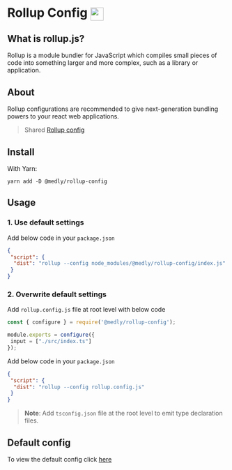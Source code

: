 # Rollup Config <img style="vertical-align: middle" height="30" src="https://rollupjs.org/logo.svg" />

## What is rollup.js?

Rollup is a module bundler for JavaScript which compiles small pieces of code into something larger and more complex, such as a library or application.

## About

Rollup configurations are recommended to give next-generation bundling powers to your react web applications.

> Shared [Rollup config](https://rollupjs.org/guide/en/#configuration-files)

## Install

With Yarn:
```shell
yarn add -D @medly/rollup-config
```

## Usage

### 1. Use default settings

Add below code in your `package.json`

```json
{
 "script": {
  "dist": "rollup --config node_modules/@medly/rollup-config/index.js"
 }
}
```

### 2. Overwrite default settings

Add `rollup.config.js` file at root level with below code

```js
const { configure } = require('@medly/rollup-config');

module.exports = configure({
 input = ["./src/index.ts"]
});
```

Add below code in your `package.json`

```json
{
 "script": {
  "dist": "rollup --config rollup.config.js"
 }
}
```

> **Note**: Add `tsconfig.json` file at the root level to emit type declaration files.


## Default config

To view the default config click [here](index.js)